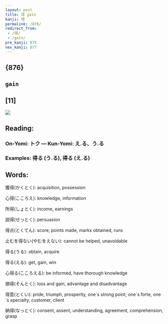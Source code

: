 ```yaml
---
layout: post
title: 得 gain
kanji: 得
permalink: /876/
redirect_from:
 - /得/
 - /gain/
pre_kanji: 875
nex_kanji: 877
---
```


## {876}

## `gain`

## [11]

<div class="stroke"><img src="E5BE97.png" /></div>

## Reading:

### On-Yomi: トク &mdash; Kun-Yomi: え.る、う.る

### Examples: 得る (う.る), 得る (え.る)

## Words:

獲得(かくとく): acquisition, possession

心得(こころえ): knowledge, information

所得(しょとく): income, earnings

説得(せっとく): persuasion

得点(とくてん): score, points made, marks obtained, runs

止むを得ない(やむをえない): cannot be helped, unavoidable

得る(うる): obtain, acquire

得る(える): get, gain, win

心得る(こころえる): be informed, have thorough knowledge

損得(そんとく): loss and gain, advantage and disadvantage

得意(とくい): pride, triumph, prosperity, one´s strong point, one´s forte, one´s specialty, customer, client

納得(なっとく): consent, assent, understanding, agreement, comprehension, grasp
